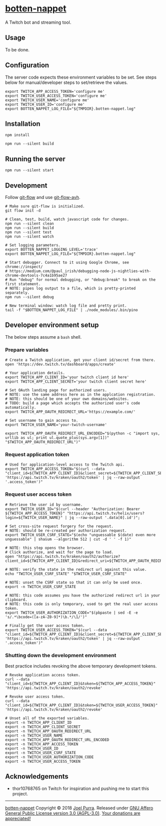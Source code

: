 # [botten-nappet](https://joelpurra.com/projects/botten-nappet/)

A Twitch bot and streaming tool.



## Usage

To be done.



## Configuration

The server code expects these environment variables to be set. See steps below for manual/developer steps to set/retrieve the values.

```shell
export TWITCH_APP_ACCESS_TOKEN='configure me'
export TWITCH_USER_ACCESS_TOKEN='configure me'
export TWITCH_USER_NAME='configure me'
export TWITCH_USER_ID='configure me'
export BOTTEN_NAPPET_LOG_FILE="${TMPDIR}.botten-nappet.log"
```



## Installation

```shell
npm install

npm run --silent build
```



## Running the server

```shell
npm run --silent start
```



## Development

Follow [git-flow](https://danielkummer.github.io/git-flow-cheatsheet/) and use [git-flow-avh](https://github.com/petervanderdoes/gitflow-avh).

```shell
# Make sure git-flow is initialized.
git flow init -d

# Clean, test, build, watch javascript code for changes.
npm run --silent clean
npm run --silent build
npm run --silent test
npm run --silent watch

# Set logging parameters.
export BOTTEN_NAPPET_LOGGING_LEVEL='trace'
export BOTTEN_NAPPET_LOG_FILE="${TMPDIR}.botten-nappet.log"

# Start debugger. Connect to it using Google Chrome, see chrome://inspect/
# https://medium.com/@paul_irish/debugging-node-js-nightlies-with-chrome-devtools-7c4a1b95ae27
# Run "debug" for normal debugging, or "debug:break" to break on the first statement.
# NOTE: pipes log output to a file, which is pretty-printed separately.
npm run --silent debug

# New terminal window: watch log file and pretty print.
tail -f "$BOTTEN_NAPPET_LOG_FILE" | ./node_modules/.bin/pino
```



## Developer environment setup

The below steps assume a `bash` shell.


### Prepare variables

```shell
# Create a Twitch application, get your client id/secret from there.
open 'https://dev.twitch.tv/dashboard/apps/create'

# Your application details.
export TWITCH_APP_CLIENT_ID='your twitch client id here'
export TWITCH_APP_CLIENT_SECRET='your twitch client secret here'

# Set OAuth landing page for authorized users.
# NOTE: use the same address here as in the applcation registration.
# NOTE: this should be one of your own domains/websites.
# TODO: build a page which accepts the authorized user's code automatically.
export TWITCH_APP_OAUTH_REDIRECT_URL='https://example.com/'

# Set username to gain access to.
export TWITCH_USER_NAME='your-twitch-username'
```

```shell
export TWITCH_APP_OAUTH_REDIRECT_URL_ENCODED="$(python -c "import sys, urllib as ul; print ul.quote_plus(sys.argv[1])" "$TWITCH_APP_OAUTH_REDIRECT_URL")"
```


### Request application token

```shell
# Used for application-level access to the Twitch api.
export TWITCH_APP_ACCESS_TOKEN="$(curl --data "client_id=${TWITCH_APP_CLIENT_ID}&client_secret=${TWITCH_APP_CLIENT_SECRET}&grant_type=client_credentials&scope=channel_feed_read" 'https://api.twitch.tv/kraken/oauth2/token' | jq --raw-output '.access_token')"
```

### Request user access token

```shell
# Retrieve the user id by username.
export TWITCH_USER_ID="$(curl --header "Authorization: Bearer ${TWITCH_APP_ACCESS_TOKEN}" "https://api.twitch.tv/helix/users?login=${TWITCH_USER_NAME}" | jq --raw-output '.data[0].id')";

# Set cross-site request forgery for the request.
# NOTE: should be re-created per authorization request.
export TWITCH_USER_CSRF_STATE="$(echo "unguessable $(date) even more unguessable" | shasum --algorithm 512 | cut -d ' ' -f 1)"

# NOTE: this step opens the browser.
# Click authorize, and wait for the page to load.
open "https://api.twitch.tv/kraken/oauth2/authorize?client_id=${TWITCH_APP_CLIENT_ID}&redirect_uri=${TWITCH_APP_OAUTH_REDIRECT_URL_ENCODED}&response_type=code&scope=channel_feed_read%20channel_subscriptions%20chat_login&force_verify=true&state=${TWITCH_USER_CSRF_STATE}"

# NOTE: verify the state in the redirect url against this value.
echo "TWITCH_USER_CSRF_STATE" "$TWITCH_USER_CSRF_STATE"

# NOTE: unset the CSRF state so that it can only be used once.
export -n TWITCH_USER_CSRF_STATE

# NOTE: this code assumes you have the authorized redirect url in your clipboard.
# NOTE: this code is only temporary, used to get the real user access token.
export TWITCH_USER_AUTHORIZATION_CODE="$(pbpaste | sed -E -e 's/.*\bcode=([a-zA-Z0-9]*)\b.*/\1/')"

# Finally get the user access token.
export TWITCH_USER_ACCESS_TOKEN="$(curl --data "client_id=${TWITCH_APP_CLIENT_ID}&client_secret=${TWITCH_APP_CLIENT_SECRET}&code=${TWITCH_USER_AUTHORIZATION_CODE}&grant_type=authorization_code&redirect_uri=${TWITCH_APP_OAUTH_REDIRECT_URL_ENCODED}" 'https://api.twitch.tv/kraken/oauth2/token' | jq --raw-output '.access_token')"
```


### Shutting down the development environment

Best practice includes revoking the above temporary development tokens.

```shell
# Revoke application access token.
curl --data "client_id=${TWITCH_APP_CLIENT_ID}&token=${TWITCH_APP_ACCESS_TOKEN}" 'https://api.twitch.tv/kraken/oauth2/revoke'

# Revoke user access token.
curl --data "client_id=${TWITCH_APP_CLIENT_ID}&token=${TWITCH_USER_ACCESS_TOKEN}" 'https://api.twitch.tv/kraken/oauth2/revoke'
```

```shell
# Unset all of the exported variables.
export -n TWITCH_APP_CLIENT_ID
export -n TWITCH_APP_CLIENT_SECRET
export -n TWITCH_APP_OAUTH_REDIRECT_URL
export -n TWITCH_USER_NAME
export -n TWITCH_APP_OAUTH_REDIRECT_URL_ENCODED
export -n TWITCH_APP_ACCESS_TOKEN
export -n TWITCH_USER_ID
export -n TWITCH_USER_CSRF_STATE
export -n TWITCH_USER_AUTHORIZATION_CODE
export -n TWITCH_USER_ACCESS_TOKEN
```



## Acknowledgements

- thor10768765 on Twitch for inspiration and pushing me to start this project.



---

[botten-nappet](https://joelpurra.com/projects/botten-nappet/) Copyright &copy; 2018 [Joel Purra](https://joelpurra.com/). Released under [GNU Affero General Public License version 3.0 (AGPL-3.0)](https://www.gnu.org/licenses/agpl.html). [Your donations are appreciated!](https://joelpurra.com/donate/)
